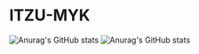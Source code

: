 # ITZU-MYK
![Anurag's GitHub stats](https://github-readme-stats.vercel.app/api?username=ITZU-MYK-OFFICIAL&count_private=true)
![Anurag's GitHub stats](https://github-readme-stats.vercel.app/api?username=ITZU-MYK-OFFICIAL&count_private=true)
